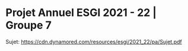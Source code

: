 # Projet Annuel ESGI 2021 - 22 | Groupe 7

Sujet: https://cdn.dynamored.com/resources/esgi/2021_22/pa/Sujet.pdf
